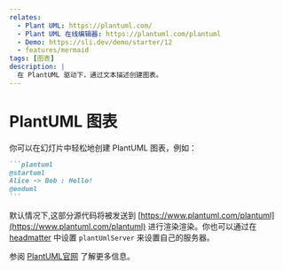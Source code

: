 ```yaml
---
relates:
  - Plant UML: https://plantuml.com/
  - Plant UML 在线编辑器: https://plantuml.com/plantuml
  - Demo: https://sli.dev/demo/starter/12
  - features/mermaid
tags: [图表]
description: |
  在 PlantUML 驱动下，通过文本描述创建图表。
---
```


# PlantUML 图表

你可以在幻灯片中轻松地创建 PlantUML 图表，例如：

````md
```plantuml
@startuml
Alice -> Bob : Hello!
@enduml
```
````

默认情况下,这部分源代码将被发送到 [https://www.plantuml.com/plantuml](https://www.plantuml.com/plantuml) 进行渲染渲染。你也可以通过在 [headmatter](../custom/index#headmatter) 中设置 `plantUmlServer` 来设置自己的服务器。

参阅 [PlantUML官网](https://plantuml.com/) 了解更多信息。

